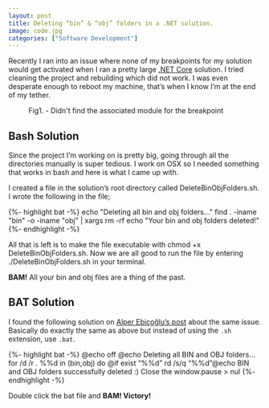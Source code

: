 ```yaml
---
layout: post
title: Deleting “bin” & “obj” folders in a .NET solution.
image: code.jpg
categories: ["Software Development"]
---
```


Recently I ran into an issue where none of my breakpoints for my solution would get activated when I ran a pretty large [.NET Core](https://docs.microsoft.com/en-us/dotnet/core/) solution. I tried cleaning the project and rebuilding which did not work. I was even desperate enough to reboot my machine, that’s when I know I’m at the end of my tether.

<figure>
	<img src="{{ '/assets/img/code1.jpg' | prepend: site.baseurl }}" alt="">
	<figcaption>Fig1. - Didn't find the associated module for the breakpoint</figcaption>
</figure>

## Bash Solution

Since the project I’m working on is pretty big, going through all the directories manually is super tedious. I work on OSX so I needed something that works in bash and here is what I came up with.

I created a file in the solution’s root directory called DeleteBinObjFolders.sh. I wrote the following in the file;

{%- highlight bat -%}
echo "Deleting all bin and obj folders..."
find . -iname "bin" -o -iname "obj" | xargs rm -rf
echo "Your bin and obj folders deleted!"
{%- endhighlight -%}

All that is left is to make the file executable with chmod +x DeleteBinObjFolders.sh. Now we are all good to run the file by entering ./DeleteBinObjFolders.sh in your terminal.

**BAM!** All your bin and obj files are a thing of the past.

## BAT Solution

I found the following solution on [Alper Ebiçoğlu’s post](https://medium.com/volosoft/deleting-all-bin-obj-folders-in-a-solution-93e401372e69) about the same issue. Basically do exactly the same as above but instead of using the ```.sh``` extension, use ```.bat```.

{%- highlight bat -%}
@echo off
@echo Deleting all BIN and OBJ folders…for /d /r . %%d in (bin,obj) do @if exist “%%d” rd /s/q “%%d”@echo BIN and OBJ folders successfully deleted :) Close the window.pause > nul
{%- endhighlight -%}

Double click the bat file and **BAM! Victory!**
